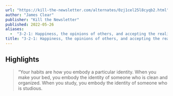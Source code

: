 ```yaml
---
url: "https://kill-the-newsletter.com/alternates/0zj1cel25l8cyqb2.html"
author: "James Clear"
publisher: "Kill the Newsletter"
published: 2022-05-26
aliases:
  -  "3-2-1: Happiness, the opinions of others, and accepting the reality of slow progress"
title: "3-2-1: Happiness, the opinions of others, and accepting the reality of slow progress"
---
```


## Highlights
> “Your habits are how you embody a particular identity. When you make your bed, you embody the identity of someone who is clean and organized. When you study, you embody the identity of someone who is studious.

